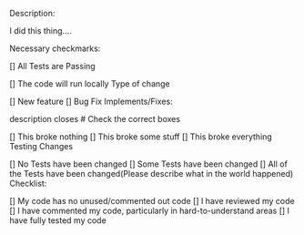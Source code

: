 Description:

I did this thing....

Necessary checkmarks:

[] All Tests are Passing

[] The code will run locally
Type of change

[] New feature
[] Bug Fix
Implements/Fixes:

description closes #
Check the correct boxes

[] This broke nothing
[] This broke some stuff
[] This broke everything
Testing Changes

[] No Tests have been changed
[] Some Tests have been changed
[] All of the Tests have been changed(Please describe what in the world happened)
Checklist:

[] My code has no unused/commented out code
[] I have reviewed my code
[] I have commented my code, particularly in hard-to-understand areas
[] I have fully tested my code